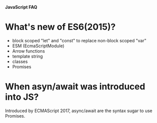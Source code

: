 **JavaScript FAQ**
# What's new of ES6(2015)?

- block scoped "let" and "const" to replace non-block scoped "var"
- ESM (EcmaScriptModule)
- Arrow functions
- template string
- classes
- Promises

# When asyn/await was introduced into JS?

Introduced by ECMAScript 2017, async/await are the syntax sugar to use Promises.